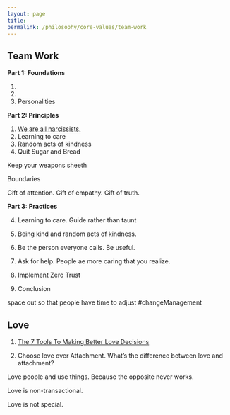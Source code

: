 ```yaml
---
layout: page
title: 
permalink: /philosophy/core-values/team-work
---
```


## Team Work

**Part 1: Foundations**

1.
2.
3. Personalities

**Part 2: Principles**

1. [We are all narcissists.](/narcissism)
4. Learning to care
5. Random acts of kindness
6. Quit Sugar and Bread

Keep your weapons sheeth

Boundaries

Gift of attention.
Gift of empathy.
Gift of truth.

**Part 3: Practices**

4. Learning to care. Guide rather than taunt
5. Being kind and random acts of kindness.
9. Be the person everyone calls. Be useful.
10. Ask for help. People ae more caring that you realize.
11. Implement Zero Trust

10. Conclusion

space out so that people have time to adjust #changeManagement

## Love

1. [The 7 Tools To Making Better Love Decisions](/v1/7-tools-for-making-good-love-choices/)

2. Choose love over Attachment. What’s the difference between love and attachment?

Love people and use things. Because the opposite never works.

Love is non-transactional.

Love is not special.